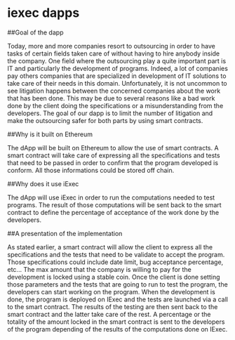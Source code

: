 # iexec dapps 

##Goal of the dapp

Today, more and more companies resort to outsourcing in order to have tasks of certain fields taken care of without having to hire anybody inside the company. One field where the outsourcing play a quite important part is IT and particularly the development of programs. Indeed, a lot of companies pay others companies that are specialized in development of IT solutions to take care of their needs in this domain. Unfortunately, it is not uncommon to see litigation happens between the concerned companies about the work that has been done. This may be due to several reasons like a bad work done by the client doing the specifications or a misunderstanding from the developers. The goal of our dapp is to limit the number of litigation and make the outsourcing safer for both parts by using smart contracts.

##Why is it built on Ethereum

The dApp will be built on Ethereum to allow the use of smart contracts. A smart contract will take care of expressing all the specifications and tests that need to be passed in order to confirm that the program developed is conform. All those informations could be stored off chain.

##Why does it use iExec

The dApp will use iExec in order to run the computations needed to test programs. The result of those computations will be sent back to the smart contract to define the percentage of acceptance of the work done by the developers.

##A presentation of the implementation

As stated earlier, a smart contract will allow the client to express all the specifications and the tests that need to be validate to accept the program. Those specifications could include date limit, bug acceptance percentage, etc... The max amount that the company is willing to pay for the development is locked using a stable coin. Once the client is done setting those parameters and the tests that are going to run to test the program, the developers can start working on the program.
When the development is done, the program is deployed on IExec and the tests are launched via a call to the smart contract. 
The results of the testing are then sent back to the smart contract and the latter take care of the rest. A percentage or the totality of the amount locked in the smart contract is sent to the developers of the program depending of the results of the computations done on IExec.